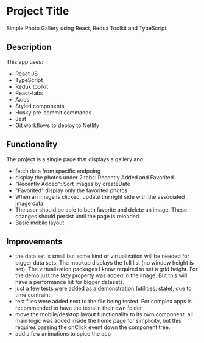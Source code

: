 # Project Title

Simple Photo Gallery using React, Redux Toolkit and TypeScript

## Description

This app uses:

- React JS
- TypeScript
- Redux toolkit
- React-tabs
- Axios
- Styled components
- Husky pre-commit commands
- Jest
- Git workflows to deploy to Netlify

## Functionality

The project is a single page that displays a gallery and:

- fetch data from specific endpoing
- display the photos under 2 tabs: Recently Added and Favorited
- "Recently Added": Sort images by createDate
- "Favorited" display only the favorited photos
- When an image is clicked, update the right side with the associated image data
- The user should be able to both favorite and delete an image. These changes should persist until the page is reloaded.
- Basic mobile layout

## Improvements

- the data set is small but some kind of virtualization will be needed for bigger data sets. The mockup displays the full list (no window height is set). The virtualization packages I know required to set a grid height. For the demo just the lazy property was added in the image. But this will have a performance hit for bigger datasets.
- just a few tests were added as a demonstration (utilities, state), due to time contraint
- test files were added next to the file being tested. For complex apps is recommended to have the tests in their own folder
- move the mobile/desktop layout functionality to its own component. all main logic was added inside the home page for simplicity, but this requires passing the onClick event down the component tree.
- add a few animations to spice the app
